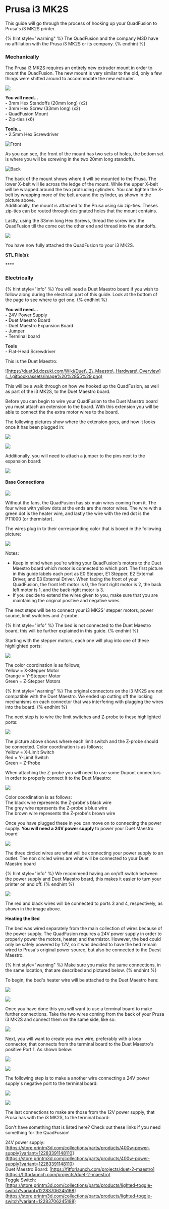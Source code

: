 # Prusa i3 MK2S

This guide will go through the process of hooking up your QuadFusion to Prusa's i3 MK2S printer.

{% hint style="warning" %}
The QuadFusion and the company M3D have no affiliation with the Prusa i3 MK2S or its company.
{% endhint %}

### Mechanically

The Prusa i3 MK2S requires an entirely new extruder mount in order to mount the QuadFusion. The new mount is very similar to the old, only a few things were shifted around to accommodate the new extruder.

![](../.gitbook/assets/img_1390.jpg)

**You will need...**  
**-** 3mm Hex Standoffs \(20mm long\) \(x2\)  
**-** 3mm Hex Screw \(33mm long\) \(x2\)  
**-** QuadFusion Mount  
**-** Zip-ties \(x6\)

**Tools...**  
**-** 2.5mm Hex Screwdriver

![Front](../.gitbook/assets/image%20%2889%29.png)

As you can see, the front of the mount has two sets of holes, the bottom set is where you will be screwing in the two 20mm long standoffs.

![Back](../.gitbook/assets/image%20%2841%29.png)

The back of the mount shows where it will be mounted to the Prusa. The lower X-belt will lie across the ledge of the mount. While the upper X-belt will be wrapped around the two protruding cylinders. You can tighten the X-belt by wrapping more of the belt around the cylinder, as shown in the picture above.   
Additionally, the mount is attached to the Prusa using six zip-ties. Theses zip-ties can be routed through designated holes that the mount contains. 

Lastly, using the 33mm long Hex Screws, thread the screw into the QuadFusion till the come out the other end and thread into the standoffs.

![](../.gitbook/assets/image%20%2866%29.png)

You have now fully attached the QuadFusion to your i3 MK2S.

**STL File\(s\):**

\*\*\*\*

### **Electrically**

{% hint style="info" %}
You will need a Duet Maestro board if you wish to follow along during the electrical part of this guide. Look at the bottom of the page to see where to get one.
{% endhint %}

**You will need...  
-** 24V Power Supply  
**-** Duet Maestro Board  
**-** Duet Maestro Expansion Board  
**-** Jumper  
**-** Terminal board

**Tools  
-** Flat-Head Screwdriver



This is the Duet Maestro:

![https://duet3d.dozuki.com/Wiki/Duet\_2\_Maestro\_Hardware\_Overview](../.gitbook/assets/image%20%2855%29.png)

This will be a walk through on how we hooked up the QuadFusion, as well as part of the i3 MK2S, to the Duet Maestro board.

Before you can begin to wire your QuadFusion to the Duet Maestro board you must attach an extension to the board. With this extension you will be able to connect the the extra motor wires to the board.

The following pictures show where the extension goes, and how it looks once it has been plugged in: 

![](../.gitbook/assets/image%20%2880%29.png)

![](../.gitbook/assets/image%20%282%29.png)

Additionally, you will need to attach a jumper to the pins next to the expansion board:

![](../.gitbook/assets/image%20%2812%29.png)

#### Base Connections

![](../.gitbook/assets/image%20%288%29.png)

Without the fans, the QuadFusion has six main wires coming from it. The four wires with yellow dots at the ends are the motor wires. The wire with a green dot is the heater wire, and lastly the wire with the red dot is the PT1000 \(or thermistor\). 

The wires plug in to their corresponding color that is boxed in the following picture:

![](../.gitbook/assets/image%20%2861%29.png)

Notes:

* Keep in mind when you're wiring your QuadFusion's motors to the Duet Maestro board which motor is connected to which port. The first picture in this guide labels each port as E0 Stepper, E1 Stepper, E2 External Driver, and E3 External Driver. When facing the front of your QuadFusion, the front left motor is 0, the front right motor is 2, the back left motor is 1, and the back right motor is 3. 
* If you decide to extend the wires given to you, make sure that you are maintaining the original positive and negative wires. 

The next steps will be to connect your i3 MK2S' stepper motors, power source, limit switches and Z-probe.

{% hint style="info" %}
The bed is not connected to the Duet Maestro board, this will be further explained in this guide.
{% endhint %}

Starting with the stepper motors, each one will plug into one of these highlighted ports:

![](../.gitbook/assets/image%20%2883%29.png)

The color coordination is as follows;  
Yellow = X-Stepper Motor  
Orange = Y-Stepper Motor  
Green = Z-Stepper Motors

{% hint style="warning" %}
The original connectors on the i3 MK2S are not compatible with the Duet Maestro. We ended up cutting off the locking mechanisms on each connector that was interfering with plugging the wires into the board.
{% endhint %}

The next step is to wire the limit switches and Z-probe to these highlighted ports:

![](../.gitbook/assets/image%20%2894%29.png)

The picture above shows where each limit switch and the Z-probe should be connected. Color coordination is as follows;  
Yellow = X-Limit Switch  
Red = Y-Limit Switch  
Green = Z-Probe

When attaching the Z-probe you will need to use some Dupont connectors in order to properly connect it to the Duet Maestro:

![](../.gitbook/assets/image%20%2863%29.png)

Color coordination is as follows:  
The black wire represents the Z-probe's black wire  
The grey wire represents the Z-probe's blue wire  
The brown wire represents the Z-probe's brown wire

Once you have plugged these in you can move on to connecting the power supply. **You will need a 24V power supply** to power your Duet Maestro board

![](../.gitbook/assets/image%20%2831%29.png)

The three circled wires are what will be connecting your power supply to an outlet. The non circled wires are what will be connected to your Duet Maestro board

{% hint style="info" %}
We recommend having an on/off switch between the power supply and Duet Maestro board, this makes it easier to turn your printer on and off. 
{% endhint %}

![](../.gitbook/assets/image%20%2832%29.png)

The red and black wires will be connected to ports 3 and 4, respectively, as shown in the image above.

**Heating the Bed**

The bed was wired separately from the main collection of wires because of the power supply. The QuadFusion requires a 24V power supply in order to properly power the motors, heater, and thermistor. However, the bed could only be safely powered by 12V, so it was decided to have the bed remain wired to Prusa's original power source, but also be connected to the Duest Maestro. 

{% hint style="warning" %}
Make sure you make the same connections, in the same location, that are described and pictured below. 
{% endhint %}

To begin, the bed's heater wire will be attached to the Duet Maestro here:

![](../.gitbook/assets/image%20%2881%29.png)

![](../.gitbook/assets/image%20%2834%29.png)

Once you have done this you will want to use a terminal board to make further connections. Take the two wires coming from the back of your Prusa i3 MK2S and connect them on the same side, like so:

![](../.gitbook/assets/image%20%2827%29.png)

Next, you will want to create you own wire, preferably with a loop connector, that connects from the terminal board to the Duet Maestro's positive Port 1. As shown below:

![](../.gitbook/assets/image%20%2826%29.png)

![](../.gitbook/assets/image%20%284%29.png)

The following step is to make a another wire connecting a 24V power supply's negative port to the terminal board:

![](../.gitbook/assets/image%20%2888%29.png)

![](../.gitbook/assets/image%20%2823%29.png)

The last connections to make are those from the 12V power supply, that Prusa has with the i3 MK2S, to the terminal board:





Don't have something that is listed here? Check out these links if you need something for the QuadFusion!

24V power supply: [https://store.printm3d.com/collections/parts/products/400w-power-supply?variant=12283391148110](https://store.printm3d.com/collections/parts/products/400w-power-supply?variant=12283391148110)  
Duet Maestro Board: [https://fitforlaunch.com/projects/duet-2-maestro](https://fitforlaunch.com/projects/duet-2-maestro)  
Toggle Switch: [https://store.printm3d.com/collections/parts/products/lighted-toggle-switch?variant=12283706245198](https://store.printm3d.com/collections/parts/products/lighted-toggle-switch?variant=12283706245198)  


